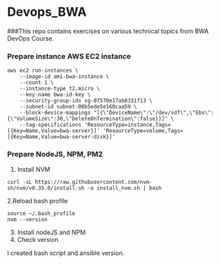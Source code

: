# Devops_BWA

###This repo contains exercises on various technical topics from BWA DevOps Course. 
 
### Prepare instance AWS EC2 instance 

```
aws ec2 run-instances \
    --image-id ami-bwa-instance \
    --count 1 \
    --instance-type t2.micro \
    --key-name bwa-id-key \
    --security-group-ids sg-07570e17ab8331f13 \
    --subnet-id subnet-00b5ede5e160caa59 \
    --block-device-mappings "[{\"DeviceName\":\"/dev/sdf\",\"Ebs\":{\"VolumeSize\":30,\"DeleteOnTermination\":false}}]" \
    --tag-specifications 'ResourceType=instance,Tags=[{Key=Name,Value=bwa-server}]' 'ResourceType=volume,Tags=[{Key=Name,Value=bwa-server-disk}]'
  ```

### Prepare NodeJS, NPM, PM2

1. Install NVM 
```
curl -sL https://raw.githubusercontent.com/nvm-sh/nvm/v0.35.0/install.sh -o install_nvm.sh | bash
```
2.Reload bash profile
```
source ~/.bash_profile
nvm --version
```
3. Install nodeJS and NPM
4. Check version 

I created bash script and ansible version. 
